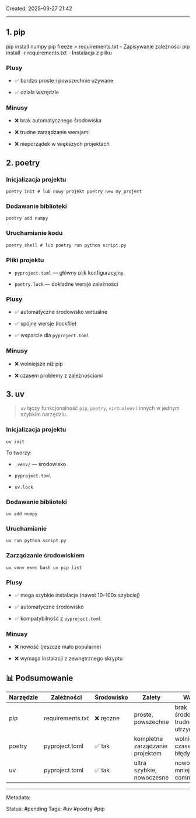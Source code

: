 Created: 2025-03-27 21:42

---
## 1. pip 

pip install numpy
pip freeze > requirements.txt - Zapisywanie zależności
pip install -r requirements.txt - Instalacja z pliku

### Plusy

- ✅ bardzo proste i powszechnie używane
    
- ✅ działa wszędzie
    

### Minusy

- ❌ brak automatycznego środowiska
    
- ❌ trudne zarządzanie wersjami
    
- ❌ nieporządek w większych projektach
## 2. poetry

### Inicjalizacja projektu

`poetry init # lub nowy projekt poetry new my_project`

### Dodawanie biblioteki

`poetry add numpy`

### Uruchamianie kodu

`poetry shell # lub poetry run python script.py`

### Pliki projektu

- `pyproject.toml` — główny plik konfiguracyjny
    
- `poetry.lock` — dokładne wersje zależności
    

### Plusy

- ✅ automatyczne środowisko wirtualne
    
- ✅ spójne wersje (lockfile)
    
- ✅ wsparcie dla `pyproject.toml`
    

### Minusy

- ❌ wolniejsze niż pip
    
- ❌ czasem problemy z zależnościami

## 3. uv

> `uv` łączy funkcjonalność `pip`, `poetry`, `virtualenv` i innych w jednym szybkim narzędziu.

### Inicjalizacja projektu


`uv init`

To tworzy:

- `.venv/` — środowisko
    
- `pyproject.toml`
    
- `uv.lock`
    

### Dodawanie biblioteki


`uv add numpy`

### Uruchamianie


`uv run python script.py`

### Zarządzanie środowiskiem


`uv venv exec bash uv pip list`

### Plusy

- ✅ mega szybkie instalacje (nawet 10–100x szybciej)
    
- ✅ automatyczne środowisko
    
- ✅ kompatybilność z `pyproject.toml`
    

### Minusy

- ❌ nowość (jeszcze mało popularne)
    
- ❌ wymaga instalacji z zewnętrznego skryptu


## 📊 Podsumowanie

|Narzędzie|Zależności|Środowisko|Zalety|Wady|
|---|---|---|---|---|
|pip|requirements.txt|❌ ręczne|proste, powszechne|brak środowiska, trudność w utrzymaniu|
|poetry|pyproject.toml|✅ tak|kompletne zarządzanie projektem|wolniejsze, czasem błędy|
|uv|pyproject.toml|✅ tak|ultra szybkie, nowoczesne|nowość, mniejsze community|

---
Metadata:

Status: #pending
Tags: #uv #poetry #pip
